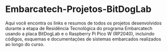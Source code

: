# Embarcatech-Projetos-BitDogLab
Aqui você encontra os links e resumos de todos os projetos desenvolvidos durante a etapa de Residência Tecnológica do programa Embarcatech  usando a placa BitDogLab e o Raspberry Pi Pico W (RP2040), incluindo códigos, esquemas e documentações de sistemas embarcados realizados ao longo do curso.
